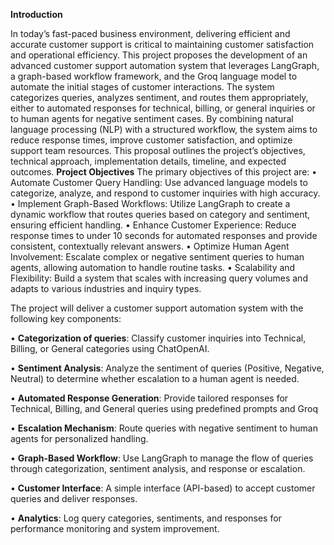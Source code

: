 **Introduction**

In today’s fast-paced business environment, delivering efficient and accurate customer support is critical to maintaining customer satisfaction and operational efficiency. This project proposes the development of an advanced customer support automation system that leverages LangGraph, a graph-based workflow framework, and the Groq language model to automate the initial stages of customer interactions. The system categorizes queries, analyzes sentiment, and routes them appropriately, either to automated responses for technical, billing, or general inquiries or to human agents for negative sentiment cases. By combining natural language processing (NLP) with a structured workflow, the system aims to reduce response times, improve customer satisfaction, and optimize support team resources. This proposal outlines the project’s objectives, technical approach, implementation details, timeline, and expected outcomes.
       **Project Objectives**
The primary objectives of this project are:
•	Automate Customer Query Handling: Use advanced language models to categorize, analyze, and respond to customer inquiries with high accuracy.
•	Implement Graph-Based Workflows: Utilize LangGraph to create a dynamic workflow that routes queries based on category and sentiment, ensuring efficient handling.
•	Enhance Customer Experience: Reduce response times to under 10 seconds for automated responses and provide consistent, contextually relevant answers.
•	Optimize Human Agent Involvement: Escalate complex or negative sentiment queries to human agents, allowing automation to handle routine tasks.
•	Scalability and Flexibility: Build a system that scales with increasing query volumes and adapts to various industries and inquiry types.


The project will deliver a customer support automation system with the following key components:

•	**Categorization of queries**: Classify customer inquiries into Technical, Billing, or General categories using ChatOpenAI.

•	**Sentiment Analysis**: Analyze the sentiment of queries (Positive, Negative, Neutral) to determine whether escalation to a human agent is needed.

•	**Automated Response Generation**: Provide tailored responses for Technical, Billing, and General queries using predefined prompts and Groq

•	**Escalation Mechanism**: Route queries with negative sentiment to human agents for personalized handling.

•	**Graph-Based Workflow**: Use LangGraph to manage the flow of queries through categorization, sentiment analysis, and response or escalation.

•	**Customer Interface**: A simple interface (API-based) to accept customer queries and deliver responses.

•	**Analytics**: Log query categories, sentiments, and responses for performance monitoring and system improvement.

